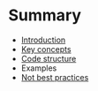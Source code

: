 # Summary

* [Introduction](README.md)
* [Key concepts](key-concepts.md)
* [Code structure](code-structure.md)
* Examples
* [Not best practices](not-best-practices.md)

